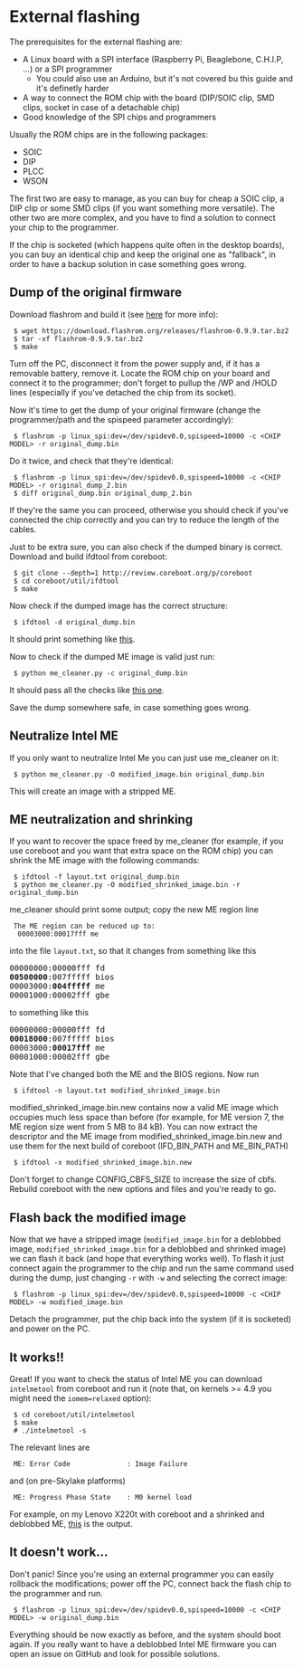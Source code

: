 # External flashing

The prerequisites for the external flashing are:
 * A Linux board with a SPI interface (Raspberry Pi, Beaglebone, C.H.I.P, ...) or a SPI programmer
   * You could also use an Arduino, but it's not covered bu this guide and it's definetly harder
 * A way to connect the ROM chip with the board (DIP/SOIC clip, SMD clips, socket in case of a detachable chip)
 * Good knowledge of the SPI chips and programmers

Usually the ROM chips are in the following packages:
 * SOIC
 * DIP
 * PLCC
 * WSON

The first two are easy to manage, as you can buy for cheap a SOIC clip, a DIP clip or some SMD clips (if you want something more versatile). The other two are more complex, and you have to find a solution to connect your chip to the programmer.

If the chip is socketed (which happens quite often in the desktop boards), you can buy an identical chip and keep the original one as "fallback", in order to have a backup solution in case something goes wrong.

## Dump of the original firmware

Download flashrom and build it (see [here](https://www.flashrom.org/Downloads) for more info):

     $ wget https://download.flashrom.org/releases/flashrom-0.9.9.tar.bz2
     $ tar -xf flashrom-0.9.9.tar.bz2
     $ make

Turn off the PC, disconnect it from the power supply and, if it has a removable battery, remove it. Locate the ROM chip on your board and connect it to the programmer; don't forget to pullup the /WP and /HOLD lines (especially if you've detached the chip from its socket).

Now it's time to get the dump of your original firmware (change the programmer/path and the spispeed parameter accordingly):

     $ flashrom -p linux_spi:dev=/dev/spidev0.0,spispeed=10000 -c <CHIP MODEL> -r original_dump.bin

Do it twice, and check that they're identical:

     $ flashrom -p linux_spi:dev=/dev/spidev0.0,spispeed=10000 -c <CHIP MODEL> -r original_dump_2.bin
     $ diff original_dump.bin original_dump_2.bin

If they're the same you can proceed, otherwise you should check if you've connected the chip correctly and you can try to reduce the length of the cables.

Just to be extra sure, you can also check if the dumped binary is correct. Download and build ifdtool from coreboot:

     $ git clone --depth=1 http://review.coreboot.org/p/coreboot
     $ cd coreboot/util/ifdtool
     $ make

Now check if the dumped image has the correct structure:

     $ ifdtool -d original_dump.bin

It should print something like [this](https://gist.github.com/corna/66322fb938dedd93d2aaa1d59b27341d).

Now to check if the dumped ME image is valid just run:

     $ python me_cleaner.py -c original_dump.bin

It should pass all the checks like [this one](https://gist.github.com/corna/92df16e65248c63a258fdbdac5cb0923).

Save the dump somewhere safe, in case something goes wrong.

## Neutralize Intel ME

If you only want to neutralize Intel Me you can just use me_cleaner on it:

     $ python me_cleaner.py -O modified_image.bin original_dump.bin

This will create an image with a stripped ME.

## ME neutralization and shrinking

If you want to recover the space freed by me_cleaner (for example, if you use coreboot and you want that extra space on the ROM chip) you can shrink the ME image with the following commands:

     $ ifdtool -f layout.txt original_dump.bin
     $ python me_cleaner.py -O modified_shrinked_image.bin -r original_dump.bin

me_cleaner should print some output; copy the new ME region line

     The ME region can be reduced up to:
      00003000:00017fff me

into the file `layout.txt`, so that it changes from something like this

<pre>
00000000:00000fff fd
<b>00500000</b>:007fffff bios
00003000:<b>004fffff</b> me
00001000:00002fff gbe
</pre>

to something like this

<pre>
00000000:00000fff fd
<b>00018000</b>:007fffff bios
00003000:<b>00017fff</b> me
00001000:00002fff gbe
</pre>

Note that I've changed both the ME and the BIOS regions. Now run

     $ ifdtool -n layout.txt modified_shrinked_image.bin

modified_shrinked_image.bin.new contains now a valid ME image which occupies much less space than before (for example, for ME version 7, the ME region size went from 5 MB to 84 kB). You can now extract the descriptor and the ME image from modified_shrinked_image.bin.new and use them for the next build of coreboot (IFD_BIN_PATH and ME_BIN_PATH)

     $ ifdtool -x modified_shrinked_image.bin.new

Don't forget to change CONFIG_CBFS_SIZE to increase the size of cbfs. Rebuild coreboot with the new options and files and you're ready to go.

## Flash back the modified image

Now that we have a stripped image (`modified_image.bin` for a deblobbed image, `modified_shrinked_image.bin` for a deblobbed and shrinked image) we can flash it back (and hope that everything works well). To flash it just connect again the programmer to the chip and run the same command used during the dump, just changing `-r` with `-w` and selecting the correct image:

     $ flashrom -p linux_spi:dev=/dev/spidev0.0,spispeed=10000 -c <CHIP MODEL> -w modified_image.bin

Detach the programmer, put the chip back into the system (if it is socketed) and power on the PC.

## It works!!

Great! If you want to check the status of Intel ME you can download `intelmetool` from coreboot and run it (note that, on kernels >= 4.9 you might need the `iomem=relaxed` option):

     $ cd coreboot/util/intelmetool
     $ make
     # ./intelmetool -s

The relevant lines are

     ME: Error Code              : Image Failure

and (on pre-Skylake platforms)

     ME: Progress Phase State    : M0 kernel load

For example, on my Lenovo X220t with coreboot and a shrinked and deblobbed ME, [this](https://gist.github.com/corna/d637a7c3279f41e9be65b43b673d54d3) is the output.

## It doesn't work...

Don't panic! Since you're using an external programmer you can easily rollback the modifications; power off the PC, connect back the flash chip to the programmer and run.

     $ flashrom -p linux_spi:dev=/dev/spidev0.0,spispeed=10000 -c <CHIP MODEL> -w original_dump.bin

Everything should be now exactly as before, and the system should boot again. If you really want to have a deblobbed Intel ME firmware you can open an issue on GitHub and look for possible solutions.